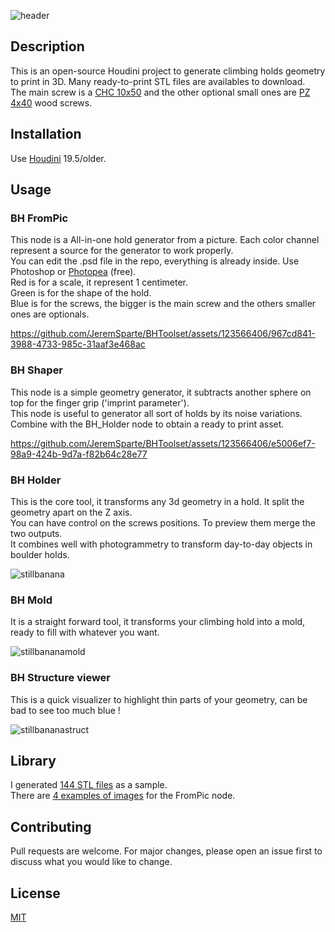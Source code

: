 ![header](https://github.com/JeremSparte/BHToolset/assets/123566406/12acba29-f4ea-4faa-aa0b-88e106ee421a)

## Description

This is an open-source Houdini project to generate climbing holds geometry to print in 3D. Many ready-to-print STL files are availables to download.  
The main screw is a [CHC 10x50](https://euroholds.com/en/bolts/44-chc-10x50-8435561602363.html) and the other optional small ones are [PZ 4x40](https://www.demos-trade.eu/strongfix-screw-pz-4x40-with-countersunk-head-white-zinc-pz2/) wood screws.

## Installation

Use [Houdini](https://www.sidefx.com/products/houdini/) 19.5/older.

## Usage

### BH FromPic

This node is a All-in-one hold generator from a picture. Each color channel represent a source for the generator to work properly.  
You can edit the .psd file in the repo, everything is already inside. Use Photoshop or [Photopea](https://www.google.com) (free).  
Red is for a scale, it represent 1 centimeter.  
Green is for the shape of the hold.  
Blue is for the screws, the bigger is the main screw and the others smaller ones are optionals.

https://github.com/JeremSparte/BHToolset/assets/123566406/967cd841-3988-4733-985c-31aaf3e468ac

### BH Shaper

This node is a simple geometry generator, it subtracts another sphere on top for the finger grip ('imprint parameter').  
This node is useful to generator all sort of holds by its noise variations.  
Combine with the BH_Holder node to obtain a ready to print asset.

https://github.com/JeremSparte/BHToolset/assets/123566406/e5006ef7-98a9-424b-9d7a-f82b64c28e77

### BH Holder

This is the core tool, it transforms any 3d geometry in a hold. It split the geometry apart on the Z axis.  
You can have control on the screws positions. To preview them merge the two outputs.  
It combines well with photogrammetry to transform day-to-day objects in boulder holds.

![stillbanana](https://github.com/JeremSparte/BHToolset/assets/123566406/bab0f1e3-8ad9-4b09-8256-2f925854b015)

### BH Mold

It is a straight forward tool, it transforms your climbing hold into a mold, ready to fill with whatever you want.

![stillbananamold](https://github.com/JeremSparte/BHToolset/assets/123566406/4850e644-5f57-4bd7-b4e3-a4f9382e983c)

### BH Structure viewer

This is a quick visualizer to highlight thin parts of your geometry, can be bad to see too much blue !

![stillbananastruct](https://github.com/JeremSparte/BHToolset/assets/123566406/840e0336-839e-4b1d-8b50-725a88a05419)

## Library

I generated [144 STL files](/main/samples) as a sample.  
There are [4 examples of images](/main/assets/Shape) for the FromPic node. 

## Contributing

Pull requests are welcome. For major changes, please open an issue first
to discuss what you would like to change.

## License

[MIT](https://choosealicense.com/licenses/mit/)
